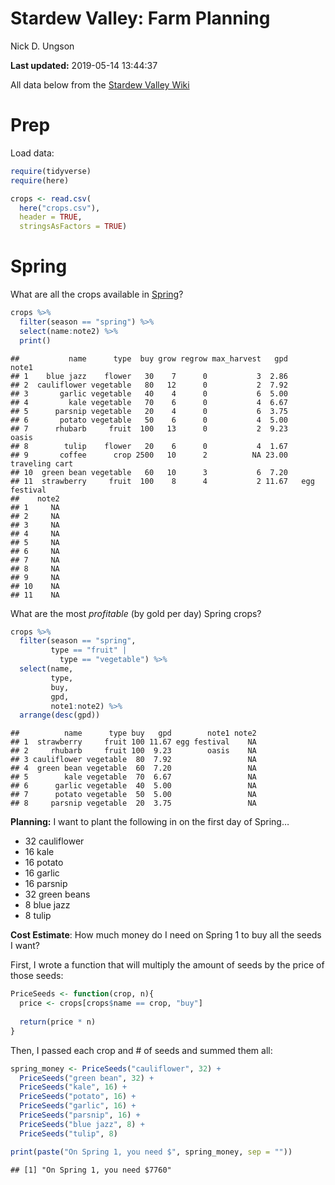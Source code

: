Stardew Valley: Farm Planning
================
Nick D. Ungson

**Last updated:** 2019-05-14 13:44:37

All data below from the [Stardew Valley
Wiki](https://stardewvalleywiki.com/Stardew_Valley_Wiki)

# Prep

Load data:

``` r
require(tidyverse)
require(here)

crops <- read.csv(
  here("crops.csv"), 
  header = TRUE, 
  stringsAsFactors = TRUE)
```

# Spring

What are all the crops available in
[Spring](https://stardewvalleywiki.com/Spring)?

``` r
crops %>% 
  filter(season == "spring") %>% 
  select(name:note2) %>% 
  print()
```

    ##           name      type  buy grow regrow max_harvest   gpd          note1
    ## 1    blue jazz    flower   30    7      0           3  2.86               
    ## 2  cauliflower vegetable   80   12      0           2  7.92               
    ## 3       garlic vegetable   40    4      0           6  5.00               
    ## 4         kale vegetable   70    6      0           4  6.67               
    ## 5      parsnip vegetable   20    4      0           6  3.75               
    ## 6       potato vegetable   50    6      0           4  5.00               
    ## 7      rhubarb     fruit  100   13      0           2  9.23          oasis
    ## 8        tulip    flower   20    6      0           4  1.67               
    ## 9       coffee      crop 2500   10      2          NA 23.00 traveling cart
    ## 10  green bean vegetable   60   10      3           6  7.20               
    ## 11  strawberry     fruit  100    8      4           2 11.67   egg festival
    ##    note2
    ## 1     NA
    ## 2     NA
    ## 3     NA
    ## 4     NA
    ## 5     NA
    ## 6     NA
    ## 7     NA
    ## 8     NA
    ## 9     NA
    ## 10    NA
    ## 11    NA

What are the most *profitable* (by gold per day) Spring crops?

``` r
crops %>%
  filter(season == "spring", 
         type == "fruit" | 
           type == "vegetable") %>% 
  select(name, 
         type, 
         buy, 
         gpd, 
         note1:note2) %>% 
  arrange(desc(gpd))
```

    ##          name      type buy   gpd        note1 note2
    ## 1  strawberry     fruit 100 11.67 egg festival    NA
    ## 2     rhubarb     fruit 100  9.23        oasis    NA
    ## 3 cauliflower vegetable  80  7.92                 NA
    ## 4  green bean vegetable  60  7.20                 NA
    ## 5        kale vegetable  70  6.67                 NA
    ## 6      garlic vegetable  40  5.00                 NA
    ## 7      potato vegetable  50  5.00                 NA
    ## 8     parsnip vegetable  20  3.75                 NA

**Planning:** I want to plant the following in on the first day of
Spring…

  - 32 cauliflower
  - 16 kale
  - 16 potato
  - 16 garlic
  - 16 parsnip
  - 32 green beans
  - 8 blue jazz
  - 8 tulip

**Cost Estimate**: How much money do I need on Spring 1 to buy all the
seeds I want?

First, I wrote a function that will multiply the amount of seeds by the
price of those seeds:

``` r
PriceSeeds <- function(crop, n){
  price <- crops[crops$name == crop, "buy"]
  
  return(price * n)
}
```

Then, I passed each crop and \# of seeds and summed them all:

``` r
spring_money <- PriceSeeds("cauliflower", 32) + 
  PriceSeeds("green bean", 32) + 
  PriceSeeds("kale", 16) + 
  PriceSeeds("potato", 16) + 
  PriceSeeds("garlic", 16) + 
  PriceSeeds("parsnip", 16) + 
  PriceSeeds("blue jazz", 8) + 
  PriceSeeds("tulip", 8)
```

``` r
print(paste("On Spring 1, you need $", spring_money, sep = ""))
```

    ## [1] "On Spring 1, you need $7760"

